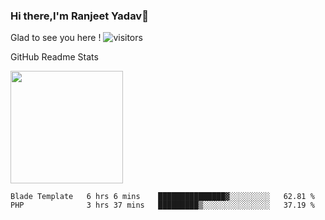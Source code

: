 ### Hi there,I'm Ranjeet Yadav👋

Glad to see you here ! ![visitors](https://visitor-badge.glitch.me/badge?page_id=${ranjeetproject}.${ranjeetproject.repo.id}) 

GitHub Readme Stats 

<img height="180em" src="https://github-readme-stats.vercel.app/api?username=ranjeetproject&show_icons=true&hide_border=true&&count_private=true&include_all_commits=true" />

<!--START_SECTION:waka-->
```text
Blade Template   6 hrs 6 mins    ███████████████▓░░░░░░░░░   62.81 % 
PHP              3 hrs 37 mins   █████████▒░░░░░░░░░░░░░░░   37.19 % 
```
<!--END_SECTION:waka-->
